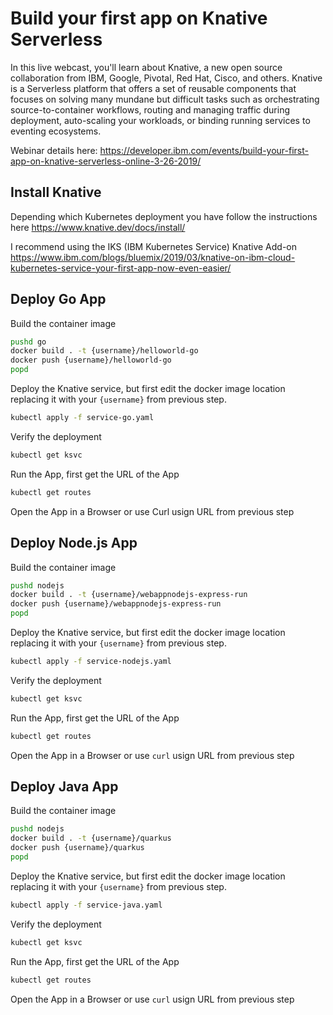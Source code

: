 # Build your first app on Knative Serverless
In this live webcast, you'll learn about Knative, a new open source collaboration from IBM, Google, Pivotal, Red Hat, Cisco, and others. Knative is a Serverless platform that offers a set of reusable components that focuses on solving many mundane but difficult tasks such as orchestrating source-to-container workflows, routing and managing traffic during deployment, auto-scaling your workloads, or binding running services to eventing ecosystems.

Webinar details here: https://developer.ibm.com/events/build-your-first-app-on-knative-serverless-online-3-26-2019/

## Install Knative
Depending which Kubernetes deployment you have follow the instructions here https://www.knative.dev/docs/install/

I recommend using the IKS (IBM Kubernetes Service) Knative Add-on https://www.ibm.com/blogs/bluemix/2019/03/knative-on-ibm-cloud-kubernetes-service-your-first-app-now-even-easier/

## Deploy Go App
Build the container image
```bash
pushd go
docker build . -t {username}/helloworld-go
docker push {username}/helloworld-go
popd
```
Deploy the Knative service, but first edit the docker image location replacing it with your `{username}` from previous step.
```bash
kubectl apply -f service-go.yaml
```
Verify the deployment
```bash
kubectl get ksvc
```
Run the App, first get the URL of the App
```bash
kubectl get routes
```
Open the App in a Browser or use Curl usign URL from previous step

## Deploy Node.js App
Build the container image
```bash
pushd nodejs
docker build . -t {username}/webappnodejs-express-run
docker push {username}/webappnodejs-express-run
popd
```
Deploy the Knative service, but first edit the docker image location replacing it with your `{username}` from previous step.
```bash
kubectl apply -f service-nodejs.yaml
```
Verify the deployment
```bash
kubectl get ksvc
```
Run the App, first get the URL of the App
```bash
kubectl get routes
```
Open the App in a Browser or use `curl` usign URL from previous step

## Deploy Java App
Build the container image
```bash
pushd nodejs
docker build . -t {username}/quarkus
docker push {username}/quarkus
popd
```
Deploy the Knative service, but first edit the docker image location replacing it with your `{username}` from previous step.
```bash
kubectl apply -f service-java.yaml
```
Verify the deployment
```bash
kubectl get ksvc
```
Run the App, first get the URL of the App
```bash
kubectl get routes
```
Open the App in a Browser or use `curl` usign URL from previous step